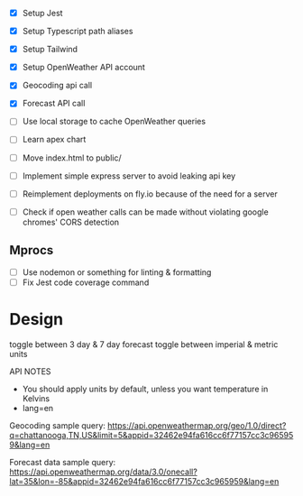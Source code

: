 - [x] Setup Jest
- [x] Setup Typescript path aliases
- [x] Setup Tailwind
- [x] Setup OpenWeather API account
- [x] Geocoding api call 
- [x] Forecast API call 
- [ ] Use local storage to cache OpenWeather queries
- [ ] Learn apex chart
- [ ] Move index.html to public/
- [ ] Implement simple express server to avoid leaking api key
- [ ] Reimplement deployments on fly.io because of the need for a server
- [ ] Check if open weather calls can be made without violating google chromes' CORS detection


## Mprocs
- [ ] Use nodemon or something for linting & formatting
- [ ] Fix Jest code coverage command

# Design
toggle between 3 day & 7 day forecast
toggle between imperial & metric units

API NOTES
- You should apply units by default, unless you want temperature in Kelvins
- lang=en

Geocoding sample query:
https://api.openweathermap.org/geo/1.0/direct?q=chattanooga,TN,US&limit=5&appid=32462e94fa616cc6f77157cc3c965959&lang=en

Forecast data sample query:
https://api.openweathermap.org/data/3.0/onecall?lat=35&lon=-85&appid=32462e94fa616cc6f77157cc3c965959&lang=en

